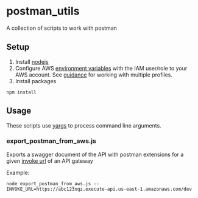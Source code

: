 # postman_utils
A collection of scripts to work with postman

## Setup
1. Install [nodejs](https://nodejs.org/en/download/)
2. Configure AWS [environment variables](https://docs.aws.amazon.com/cli/latest/userguide/cli-environment.html) with the IAM user/role to your AWS account. See [guidance](https://github.com/ndlib/QA_tests/blob/master/managing_aws_profiles.md) for working with multiple profiles.
3. Install packages
```console
npm install
```


## Usage
These scripts use [yargs](https://www.npmjs.com/package/yargs) to process command line arguments.

### export_postman_from_aws.js
Exports a swagger document of the API with postman extensions for a given [invoke url](https://docs.aws.amazon.com/apigateway/latest/developerguide/how-to-call-api.html) of an API gateway

Example:
```console
node export_postman_from_aws.js --INVOKE_URL=https://abc123xqz.execute-api.us-east-1.amazonaws.com/dev
```
